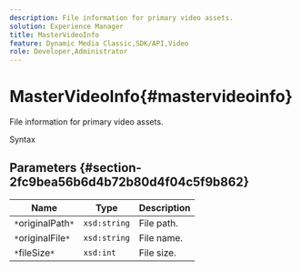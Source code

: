 ```yaml
---
description: File information for primary video assets.
solution: Experience Manager
title: MasterVideoInfo
feature: Dynamic Media Classic,SDK/API,Video
role: Developer,Administrator
---
```


# MasterVideoInfo{#mastervideoinfo}

File information for primary video assets.

 Syntax 

## Parameters {#section-2fc9bea56b6d4b72b80d4f04c5f9b862}

|  Name  | Type  | Description  |
|---|---|---|
|  `*`originalPath`*`  | `xsd:string`  | File path.  |
|  `*`originalFile`*`  | `xsd:string`  | File name.  |
|  `*`fileSize`*`  | `xsd:int`  | File size.  |

